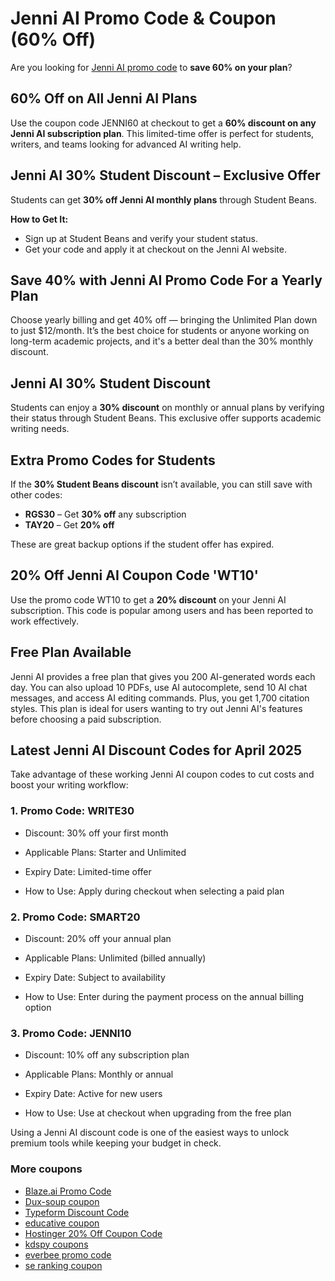 # Jenni AI Promo Code & Coupon (60% Off)

Are you looking for [Jenni AI promo code](https://jenni.ai/?via=salman-amir) to **save 60% on your plan**?

## 60% Off on All Jenni AI Plans

Use the coupon code JENNI60 at checkout to get a **60% discount on any Jenni AI subscription plan**. This limited-time offer is perfect for students, writers, and teams looking for advanced AI writing help.

## Jenni AI 30% Student Discount – Exclusive Offer

Students can get **30% off Jenni AI monthly plans** through Student Beans.

**How to Get It:**
* Sign up at Student Beans and verify your student status.
* Get your code and apply it at checkout on the Jenni AI website.

## Save 40% with Jenni AI Promo Code For a Yearly Plan

Choose yearly billing and get 40% off — bringing the Unlimited Plan down to just $12/month. It’s the best choice for students or anyone working on long-term academic projects, and it's a better deal than the 30% monthly discount.

## Jenni AI 30% Student Discount

Students can enjoy a **30% discount** on monthly or annual plans by verifying their status through Student Beans. This exclusive offer supports academic writing needs.

## Extra Promo Codes for Students

If the **30% Student Beans discount** isn’t available, you can still save with other codes:

* **RGS30** – Get **30% off** any subscription
* **TAY20** – Get **20% off**

These are great backup options if the student offer has expired.

## 20% Off Jenni AI Coupon Code 'WT10'

Use the promo code WT10 to get a **20% discount** on your Jenni AI subscription. This code is popular among users and has been reported to work effectively.

## Free Plan Available

Jenni AI provides a free plan that gives you 200 AI-generated words each day. You can also upload 10 PDFs, use AI autocomplete, send 10 AI chat messages, and access AI editing commands. Plus, you get 1,700 citation styles. This plan is ideal for users wanting to try out Jenni AI's features before choosing a paid subscription.

## Latest Jenni AI Discount Codes for April 2025

Take advantage of these working Jenni AI coupon codes to cut costs and boost your writing workflow:

### 1. Promo Code: WRITE30

* Discount: 30% off your first month

* Applicable Plans: Starter and Unlimited

* Expiry Date: Limited-time offer

* How to Use: Apply during checkout when selecting a paid plan

### 2. Promo Code: SMART20

* Discount: 20% off your annual plan

* Applicable Plans: Unlimited (billed annually)

* Expiry Date: Subject to availability

* How to Use: Enter during the payment process on the annual billing option

### 3. Promo Code: JENNI10

* Discount: 10% off any subscription plan

* Applicable Plans: Monthly or annual

* Expiry Date: Active for new users

* How to Use: Use at checkout when upgrading from the free plan

Using a Jenni AI discount code is one of the easiest ways to unlock premium tools while keeping your budget in check.

### More coupons

* [Blaze.ai Promo Code](https://github.com/williamssw/Blaze/)
* [Dux-soup coupon](https://github.com/williamssw/Dux/)
* [Typeform Discount Code](https://github.com/pauld34rf/Typeform/)
* [educative coupon](https://github.com/pauld34rf/Educative/)
* [Hostinger 20% Off Coupon Code](https://github.com/pauld34rf/Hostinger/)
* [kdspy coupons](https://github.com/williamssw/kdspy)
* [everbee promo code](https://github.com/williamssw/everbee/)
* [se ranking coupon](https://github.com/SERankingCoupon/discount/)
